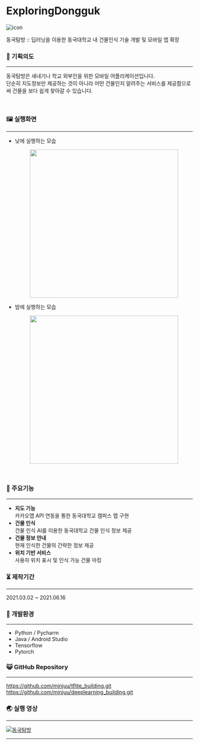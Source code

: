 # ExploringDongguk

![icon](https://user-images.githubusercontent.com/57933061/122952166-cf485780-d3b8-11eb-99f8-d0a3d6456923.png)

동국탐방 :: 딥러닝을 이용한 동국대학교 내 건물인식 기술 개발 및 모바일 앱 확장


### 📄 기획의도

------



동국탐방은 새내기나 학교 외부인을 위한 모바일 어플리케이션입니다.<br>
단순히 지도정보만 제공하는 것이 아니라 어떤 건물인지 알려주는 서비스를 제공함으로써 건물을 보다 쉽게 찾아갈 수 있습니다.


<br>

### 🖼 실행화면

------
- 낮에 실행하는 모습
  <p style="text-align: center;">
    <img src="https://user-images.githubusercontent.com/57933061/125449048-46efe15a-050a-4fea-bb65-9b74c4a047cc.JPG" width="400" float = "center">
  </p>
- 밤에 실행하는 모습
  <p style="text-align: center;">
    <img src="https://user-images.githubusercontent.com/57933061/125449058-4d059ea8-a40a-4437-9bfb-e9a6e1d552dc.JPG" width="400" float = "center">
  </p>
<br>


### 🌷 주요기능

------

- **지도 기능**<br>카카오맵 API 연동을 통한 동국대학교 캠퍼스 맵 구현<br>
- **건물 인식**<br>건물 인식 AI를 이용한 동국대학교 건물 인식 정보 제공<br>
- **건물 정보 안내**<br>현재 인식한 건물의 간략한 정보 제공<br>
- **위치 기반 서비스**<br>사용자 위치 표시 및 인식 가능 건물 마킹<br>


### ⏳ 제작기간

------

2021.03.02 ~ 2021.06.16




### 💫 개발환경

------

- Python / Pycharm
- Java / Android Studio
- Tensorflow
- Pytorch



### 😺 GitHub Repository

------

https://github.com/minjuu/tflite_building.git<br>
https://github.com/minjuu/deeplearning_building.git


### 🌏 실행 영상

------
[![동국탐방](http://img.youtube.com/vi/EqErHPd4NzU/0.jpg)](https://www.youtube.com/watch?v=EqErHPd4NzU) 

------


